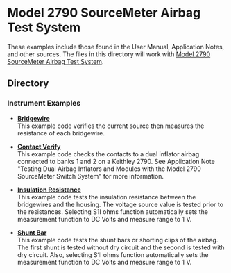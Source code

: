 # Model 2790 SourceMeter Airbag Test System

These examples include those found in the User Manual, Application Notes, and other sources. The files in this directory will work with [Model 2790 SourceMeter Airbag Test System](https://www.tek.com/en/products/keithley/switching-and-data-acquisition-systems/2790-airbag-and-electrical-device-test-system). 

## Directory

### Instrument Examples

* **[Bridgewire](./Airbag_Test/Airbag_Bridgewire.py)**  
This example code verifies the current source then measures the resistance of each bridgewire. 

* **[Contact Verify](./Airbag_Test/Airbag_Contact_Verify.py)**  
This example code checks the contacts to a dual inflator airbag connected to banks 1 and 2 on a Keithley 2790. See Application Note "Testing Dual Airbag Inflators and Modules with the Model 2790 SourceMeter Switch System" for more information.

* **[Insulation Resistance](./Airbag_Test/Airbag_Insulation_Resistance.py)**  
This example code tests the insulation resistance between the bridgewires and the housing. The voltage source value is tested prior to the resistances. Selecting S1I ohms function automatically sets the measurement function to DC Volts and measure range to 1 V.
    
* **[Shunt Bar](./Airbag_Test/Airbag_Shunt_Bar.py)**  
This example code tests the shunt bars or shorting clips of the airbag. The first shunt is tested without dry circuit and the second is tested with dry circuit. Also, selecting S1I ohms function automatically sets the measurement function to DC Volts and measure range to 1 V.
